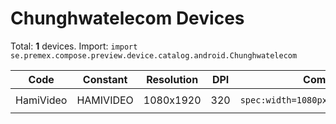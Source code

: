 # Chunghwatelecom Devices

Total: **1** devices. Import: `import se.premex.compose.preview.device.catalog.android.Chunghwatelecom`

| Code | Constant | Resolution | DPI | Compose Spec | Preview Usage |
|------|----------|------------|-----|-------------|---------------|
| HamiVideo | HAMIVIDEO | 1080x1920 | 320 | `spec:width=1080px,height=1920px,dpi=320` | `@Preview(device = Chunghwatelecom.HAMIVIDEO)` |

<!-- Generated automatically. Do not edit manually. -->

